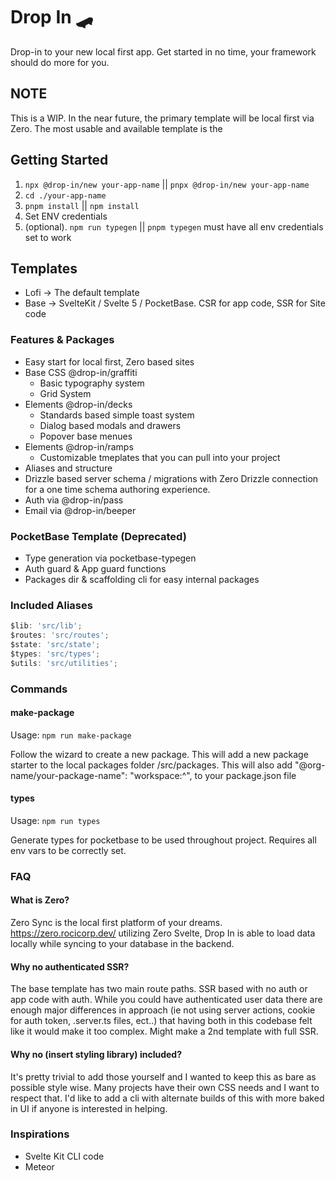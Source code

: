 # Drop In 🛹

Drop-in to your new local first app. Get started in no time, your framework should do more for you.

## NOTE

This is a WIP. In the near future, the primary template will be local first via Zero. The most usable and available template is the

## Getting Started

1. `npx @drop-in/new your-app-name` || `pnpx @drop-in/new your-app-name`
2. `cd ./your-app-name`
3. `pnpm install` || `npm install`
4. Set ENV credentials
5. (optional). `npm run typegen` || `pnpm typegen` must have all env credentials set to work

## Templates

- Lofi -> The default template
- Base -> SvelteKit / Svelte 5 / PocketBase. CSR for app code, SSR for Site code

### Features & Packages

- Easy start for local first, Zero based sites
- Base CSS @drop-in/graffiti
  - Basic typography system
  - Grid System
- Elements @drop-in/decks
  - Standards based simple toast system
  - Dialog based modals and drawers
  - Popover base menues
- Elements @drop-in/ramps
  - Customizable tmeplates that you can pull into your project
- Aliases and structure
- Drizzle based server schema / migrations with Zero Drizzle connection for a one time schema authoring experience.
- Auth via @drop-in/pass
- Email via @drop-in/beeper

### PocketBase Template (Deprecated)

- Type generation via pocketbase-typegen
- Auth guard & App guard functions
- Packages dir & scaffolding cli for easy internal packages

### Included Aliases

```js
$lib: 'src/lib';
$routes: 'src/routes';
$state: 'src/state';
$types: 'src/types';
$utils: 'src/utilities';
```

### Commands

#### make-package

Usage: `npm run make-package`

Follow the wizard to create a new package. This will add a new package starter to the local packages folder /src/packages. This will also add "@org-name/your-package-name": "workspace:^", to your package.json file

#### types

Usage: `npm run types`

Generate types for pocketbase to be used throughout project. Requires all env vars to be correctly set.

### FAQ

#### What is Zero?

Zero Sync is the local first platform of your dreams. https://zero.rocicorp.dev/ utilizing Zero Svelte, Drop In is able to load data locally while syncing to your database in the backend.

#### Why no authenticated SSR?

The base template has two main route paths. SSR based with no auth or app code with auth. While you could have authenticated user data there are enough major differences in approach (ie not using server actions, cookie for auth token, .server.ts files, ect..) that having both in this codebase felt like it would make it too complex. Might make a 2nd template with full SSR.

#### Why no (insert styling library) included?

It's pretty trivial to add those yourself and I wanted to keep this as bare as possible style wise. Many projects have their own CSS needs and I want to respect that. I'd like to add a cli with alternate builds of this with more baked in UI if anyone is interested in helping.

### Inspirations

- Svelte Kit CLI code
- Meteor
